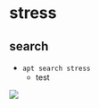 # stress

## search
* `apt search stress`
  * test


[<img src="https://i.imgur.com/huEU6ZL.png">](https://i.imgur.com/huEU6ZL.png)
